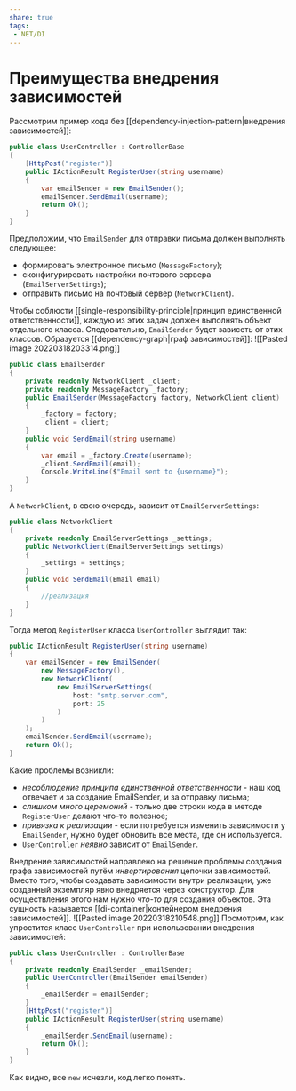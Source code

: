 ```yaml
---
share: true
tags:
 - NET/DI
---
```

# Преимущества внедрения зависимостей
Рассмотрим пример кода без [[dependency-injection-pattern|внедрения зависимостей]]:
```csharp
public class UserController : ControllerBase
{
	[HttpPost("register")]
	public IActionResult RegisterUser(string username)
	{
		var emailSender = new EmailSender();
		emailSender.SendEmail(username);
		return Ok();
	}
}
```
Предположим, что `EmailSender` для отправки письма должен выполнять следующее:
- формировать электронное письмо (`MessageFactory`);
- сконфигурировать настройки почтового сервера (`EmailServerSettings`);
- отправить письмо на почтовый сервер (`NetworkClient`).

Чтобы соблюсти [[single-responsibility-principle|принцип единственной ответственности]], каждую из этих задач должен выполнять объект отдельного класса. Следовательно, `EmailSender` будет зависеть от этих классов. Образуется [[dependency-graph|граф зависимостей]]:
![[Pasted image 20220318203314.png]]
```csharp
public class EmailSender
{
	private readonly NetworkClient _client;
	private readonly MessageFactory _factory;
	public EmailSender(MessageFactory factory, NetworkClient client)
	{
		_factory = factory;
		_client = client;
	}
	public void SendEmail(string username)
	{
		var email = _factory.Create(username);
		_client.SendEmail(email);
		Console.WriteLine($"Email sent to {username}");
	}
}
```
А `NetworkClient`, в свою очередь, зависит от `EmailServerSettings`:
```csharp
public class NetworkClient
{
	private readonly EmailServerSettings _settings;
	public NetworkClient(EmailServerSettings settings)
	{
		_settings = settings;
	}
	public void SendEmail(Email email)
	{
		//реализация
	}
}
```
Тогда метод `RegisterUser` класса `UserController` выглядит так:
```csharp
public IActionResult RegisterUser(string username)
{
	var emailSender = new EmailSender(
		new MessageFactory(),
		new NetworkClient(
			new EmailServerSettings(
				host: "smtp.server.com",
				port: 25
			)
		)
	);
	emailSender.SendEmail(username);
	return Ok();
}
```
Какие проблемы возникли:
- *несоблюдение принципа единственной ответственности* - наш код отвечает и за создание EmailSender, и за отправку письма;
- *слишком много церемоний* - только две строки кода в методе `RegisterUser` делают что-то полезное;
- *привязка к реализации* - если потребуется изменить зависимости у `EmailSender`, нужно будет обновить все места, где он используется.
- `UserController` *неявно* зависит от `EmailSender`.

Внедрение зависимостей направлено на решение проблемы создания графа зависимостей путём *инвертирования* цепочки зависимостей. Вместо того, чтобы создавать зависимости внутри реализации, уже созданный экземпляр явно внедряется через конструктор.
Для осуществления этого нам нужно *что-то* для создания объектов. Эта сущность называется [[di-container|контейнером внедрения зависимостей]].
![[Pasted image 20220318210548.png]]
Посмотрим, как упростится класс `UserController` при использовании внедрения зависимостей:
```csharp
public class UserController : ControllerBase
{
	private readonly EmailSender _emailSender;
	public UserController(EmailSender emailSender)
	{
		_emailSender = emailSender;	
	}
	[HttpPost("register")]
	public IActionResult RegisterUser(string username)
	{
		_emailSender.SendEmail(username);
		return Ok();
	}
}
```
Как видно, все `new` исчезли, код легко понять.